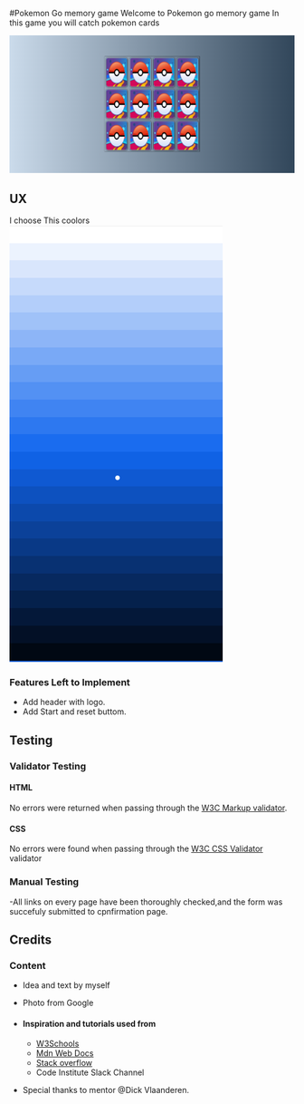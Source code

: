 #Pokemon Go memory game
Welcome to Pokemon go memory game
In this game you will catch pokemon cards

![Responsice Mockup]( assets/images/pokemonweb.png)

## UX 
I choose This coolors
![Responsice Mockup]( assets/images/color.png)

### Features Left to Implement

- Add header with logo.
- Add Start and reset buttom.


## Testing

### Validator Testing

#### HTML

No errors were returned when passing through the [W3C Markup validator](https://validator.w3.org/).

#### CSS

No errors were found when passing through the [W3C CSS Validator](https://jigsaw.w3.org/css-validator/) validator


### Manual Testing

-All links on every page have been thoroughly checked,and the form was succefuly submitted to cpnfirmation page.

## Credits

### Content

- Idea and text by myself
- Photo from Google

- #### Inspiration and tutorials used from

  - [W3Schools](https://www.w3schools.com/)
  - [Mdn Web Docs](<https://developer.mozilla.org/en-US/>)
  - [Stack overflow](https://stackoverflow.com/)
  - Code Institute Slack Channel
- Special thanks to  mentor @Dick Vlaanderen.
